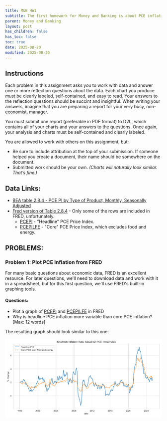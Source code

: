 ```yaml
---
title: M&B HW1
subtitle: The first homework for Money and Banking is about PCE inflation. This assignment is adapted in-part from material by Terry J. Fitzgerald.
parent: Money and Banking
layout: post
has_children: false
has_toc: false
toc: true
date: 2025-08-20
modified: 2025-08-20
---
```


## Instructions

Each problem in this assignment asks you to work with data and answer one or more reflection questions about the data.
Each chart you produce *must* be clearly labeled, self-contained, and easy to read. 
Your answers to the reflection questions should be succint and insightful. 
When writing your answers, imagine that you are preparing a report for your very busy, non-economist, manager.

You must submit one report (preferable in PDF format) to D2L, 
which contains all of your charts and your answers to the questions.
Once again, your analysis and charts must be self-contained and clearly labeled. 

You are allowed to work with others on this assignment, but:
- Be sure to include attribution at the top of your submission. If someone helped you create a document, their name should be somewhere on the document.
- Submitted work should be your own. *(Charts will naturally look similar. That’s fine.)*



## Data Links:

- [BEA table 2.8.4 - PCE PI by Type of Product, Monthly, Seasonally Adjusted](https://apps.bea.gov/iTable/?reqid=19&step=2&isuri=1&categories=survey#eyJhcHBpZCI6MTksInN0ZXBzIjpbMSwyLDMsM10sImRhdGEiOltbImNhdGVnb3JpZXMiLCJTdXJ2ZXkiXSxbIk5JUEFfVGFibGVfTGlzdCIsIjgxIl0sWyJGaXJzdF9ZZWFyIiwiMTk5NSJdLFsiTGFzdF9ZZWFyIiwiMjAyNSJdLFsiU2NhbGUiLCIwIl0sWyJTZXJpZXMiLCJNIl1dfQ==)
- [Fred version of Table 2.8.4](https://fred.stlouisfed.org/release/tables?rid=54&eid=3208#snid=3199) - Only some of the rows are included in FRED, unfortunately.
    - [PCEPI](https://fred.stlouisfed.org/series/PCEPI) - "Headline" PCE Price Index.
    - [PCEPILFE](https://fred.stlouisfed.org/series/PCEPILFE) - "Core" PCE Price Index, which excludes food and energy.


## PROBLEMS: 


### Problem 1: Plot PCE Inflation from FRED

For many basic questions about economic data, FRED is an excellent resource. 
For later questions, we'll need to download data and work with it in a spreadsheet,
but for this first question, we'll use FRED's built-in graphing tools. 

#### Questions: 
- Plot a graph of [PCEPI](https://fred.stlouisfed.org/series/PCEPI) and [PCEPILFE](https://fred.stlouisfed.org/series/PCEPILFE) in FRED
- Why is headline PCE inflation more variable than core PCE inflation? [Max: 12 words]


The resulting graph should look similar to this one:

![Plot of 12-month PCE inflation, headline and core](./hw1-inflation/HW1_Q1_PCE_pct_change.png)




<!-- 

### Problem 2: Plot PCE Inflation from FRED

Inflation is very difficult to predict.  It turns out a “naïve” forecast that inflation over the next 12 months will be the same as inflation over the last 12 months is surprisingly good.  Using this “naïve” forecast, is the current core PCE inflation or the current headline PCE inflation a better predictor of headline PCE inflation over the next 12 months?

Download monthly data from FRED for the headline and core PCE price indices – PCEPI and PCEPILFE from July 1994 thru July 2025.  

Compare the forecast properties of the two predictors over the last 30 years using a root mean square error statistic:
RMSE=  1/30 ∑_(t=1995:7)^(2024:7)▒(π_t^f-π_(t=12)^h )^2 
where π_t^f if your forecast variable (either core PCE π_t^c or headline PCE π_t^h).  Use only July data for each year so that the periods do not overlap (and thus are closer to independent).  

	Give the RMSE for headline and core inflation.

	Is core or headline a better forecast of headline inflation?  Explain your reasoning using the RMSE of each predictor.  [Max: 10 words]

Shreyas – I have not done this, but it should be that … Core is a better predictor.  It has a lower RMSE (x vs y).  


 -->













<!-- 
General ideas for related HW:
Apply/calculate weights ourselves? https://www.bea.gov/help/faq/1006

Calculate/verify overall pce?
BEA table 2.8.3 and 2.8.5 have PCE quantities.
BEA table 2.8.4 has prices. (Used in this assignment.)
BEA table 2.8.5 is the dollar value of PCE components?

-->
